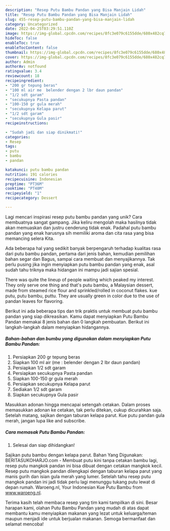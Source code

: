 ```yaml
---
description: "Resep Putu Bambu Pandan yang Bisa Manjain Lidah"
title: "Resep Putu Bambu Pandan yang Bisa Manjain Lidah"
slug: 455-resep-putu-bambu-pandan-yang-bisa-manjain-lidah
category: Uncategorized
date: 2022-04-25T03:29:51.110Z
image: https://img-global.cpcdn.com/recipes/8fc3e079c6155dde/680x482cq70/putu-bambu-pandan-foto-resep-utama.jpg
hideToc: false
enableToc: true
enableTocContent: false
thumbnail: https://img-global.cpcdn.com/recipes/8fc3e079c6155dde/680x482cq70/putu-bambu-pandan-foto-resep-utama.jpg
cover: https://img-global.cpcdn.com/recipes/8fc3e079c6155dde/680x482cq70/putu-bambu-pandan-foto-resep-utama.jpg
author: Admin
authorAv: notfound
ratingvalue: 3.4
reviewcount: 18
recipeingredient:
- "200 gr tepung beras"
- "100 ml air me  belender dengan 2 lbr daun pandan"
- "1/2 sdt garam"
- "secukupnya Pasta pandan"
- "100-150 gr gula merah"
- "secukupnya Kelapa parut"
- "1/2 sdt garam"
- "secukupnya Gula pasir"
recipeinstructions:

- "Sudah jadi dan siap dinikmati!"
categories:
- Resep
tags:
- putu
- bambu
- pandan

katakunci: putu bambu pandan 
nutrition: 191 calories
recipecuisine: Indonesian
preptime: "PT36M"
cooktime: "PT40M"
recipeyield: "1"
recipecategory: Dessert

---
```





Lagi mencari inspirasi resep putu bambu pandan yang unik? Cara membuatnya sangat gampang. Jika keliru mengolah maka hasilnya tidak akan memuaskan dan justru cenderung tidak enak. Padahal putu bambu pandan yang enak harusnya sih memiliki aroma dan cita rasa yang bisa memancing selera Kita.





Ada beberapa hal yang sedikit banyak berpengaruh terhadap kualitas rasa dari putu bambu pandan, pertama dari jenis bahan, kemudian pemilihan bahan segar dan Bagus, sampai cara membuat dan menyajikannya. Tak perlu pusing jika ingin menyiapkan putu bambu pandan yang enak,      asal sudah tahu triknya maka hidangan ini mampu jadi sajian spesial.














There was quite the lineup of people waiting which peaked my interest. They only serve one thing and that&#39;s putu bambu, a Malaysian dessert, made from steamed rice flour and sprinkled/rolled in coconut flakes. kue putu, putu bambu, puttu. They are usually green in color due to the use of pandan leaves for flavoring.






Berikut ini ada beberapa tips dan trik praktis untuk membuat putu bambu pandan yang siap dikreasikan. Kamu dapat menyiapkan Putu Bambu Pandan memakai 8 jenis bahan dan 0 langkah pembuatan. Berikut ini langkah-langkah dalam menyiapkan hidangannya.

<!--inarticleads1-->

##### Bahan-bahan dan bumbu yang digunakan dalam menyiapkan Putu Bambu Pandan:

1. Persiapkan 200 gr tepung beras
1. Siapkan 100 ml air (me : belender dengan 2 lbr daun pandan)
1. Persiapkan 1/2 sdt garam
1. Persiapkan secukupnya Pasta pandan
1. Siapkan 100-150 gr gula merah
1. Persiapkan secukupnya Kelapa parut
1. Sediakan 1/2 sdt garam
1. Siapkan secukupnya Gula pasir


Masukkan adonan hingga mencapai setengah cetakan. Dalam proses memasukkan adonan ke cetakan, tak perlu ditekan, cukup dicurahkan saja. Setelah matang, sajikan dengan taburan kelapa parut. Kue putu pandan gula merah, jangan lupa like and subscribe. 

<!--inarticleads2-->

##### Cara memasak Putu Bambu Pandan:


1. Selesai dan siap dihidangkan!

Sajikan putu bambu dengan kelapa parut. Bahan Yang Digunakan: BERITASUKOHARJO.com - Membuat putu kini tanpa cetakan bambu lagi, resep putu mangkok pandan ini bisa dibuat dengan cetakan mangkok kecil. Resep putu mangkok pandan dilengkapi dengan taburan kelapa parut yang manis gurih dan isian gula merah yang lumer. Setelah tahu resep putu mangkok pandan ini jadi tidak perlu lagi menunggu tukang putu lewat di depan rumah. Waroeng.nl, Your Indonesian Kue Putu Bambu from www.waroeng.nl. 

Terima kasih telah membaca resep yang tim kami tampilkan di sini. Besar harapan kami, olahan Putu Bambu Pandan yang mudah di atas dapat membantu kamu menyiapkan makanan yang lezat untuk keluarga/teman maupun menjadi ide untuk berjualan makanan. Semoga bermanfaat dan selamat mencoba!
